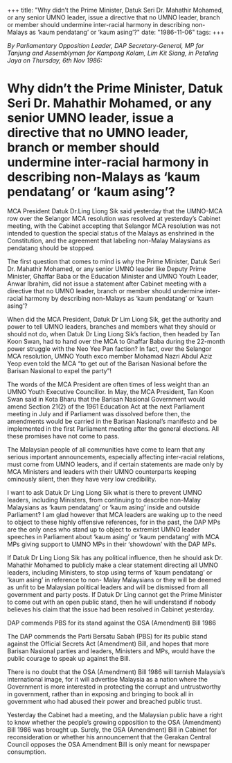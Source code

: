 +++ 
title: "Why didn’t the Prime Minister, Datuk Seri Dr. Mahathir Mohamed, or any senior UMNO leader, issue a directive that no UMNO leader, branch or member should undermine inter-racial harmony in describing non-Malays as ‘kaum pendatang’ or ‘kaum asing’?"
date: "1986-11-06"
tags:
+++

_By Parliamentary Opposition Leader, DAP Secretary-General, MP for Tanjung and Assemblyman for Kampong Kolam, Lim Kit Siang, in Petaling Jaya on Thursday, 6th Nov 1986:_

# Why didn’t the Prime Minister, Datuk Seri Dr. Mahathir Mohamed, or any senior UMNO leader, issue a directive that no UMNO leader, branch or member should undermine inter-racial harmony in describing non-Malays as ‘kaum pendatang’ or ‘kaum asing’?

MCA President Datuk Dr.Ling Liong Sik said yesterday that the UMNO-MCA row over the Selangor MCA resolution was resolved at yesterday’s Cabinet meeting, with the Cabinet accepting that Selangor MCA resolution was not intended to question the special status of the Malays as enshrined in the Constitution, and the agreement that labeling non-Malay Malaysians as pendatang should be stopped.</u>

The first question that comes to mind is why the Prime Minister, Datuk Seri Dr. Mahathir Mohamed, or any senior UMNO leader like Deputy Prime Minister, Ghaffar Baba or the Education Minister and UMNO Youth Leader, Anwar Ibrahim, did not issue a statement after Cabinet meeting with a directive that no UMNO leader, branch or member should undermine inter-racial harmony by describing non-Malays as ‘kaum pendatang’ or ‘kaum asing’?

When did the MCA President, Datuk Dr Lim Liong Sik, get the authority and power to tell UMNO leaders, branches and members what they should or should not do, when Datuk Dr Ling Liong Sik’s faction, then headed by Tan Koon Swan, had to hand over the MCA to Ghaffar Baba during the 22-month power struggle with the Neo Yee Pan faction? In fact, over the Selangor MCA resolution, UMNO Youth exco member Mohamad Nazri Abdul Aziz Yeop even told the MCA “to get out of the Barisan Nasional before the Barisan Nasional to expel the party”!

The words of the MCA President are often times of less weight than an UMNO Youth Executive Councillor. In May, the MCA President, Tan Koon Swan said in Kota Bharu that the Barisan Nasional Government would amend Section 21(2) of the 1961 Education Act at the next Parliament meeting in July and if Parliament was dissolved before then, the amendments would be carried in the Barisan Nasional’s manifesto and be implemented in the first Parliament meeting after the general elections. All these promises have not come to pass.

The Malaysian people of all communities have come to learn that any serious important announcements, especially affecting inter-racial relations, must come from UMNO leaders, and if certain statements are made only by MCA Ministers and leaders with their UMNO counterparts keeping ominously silent, then they have very low credibility.

I want to ask Datuk Dr Ling Liong Sik what is there to prevent UMNO leaders, including Ministers, from continuing to describe non-Malay 
Malaysians as ‘kaum pendatang’ or ‘kaum asing’ inside and outside Parliament? I am glad however that MCA leaders are waking up to the need to object to these highly offensive references, for in the past, the DAP MPs are the only ones who stand up to object to extremist UMNO leader speeches in Parliament about ‘kaum asing’ or ‘kaum pendatang’ with MCA MPs giving support to UMNO MPs in their ‘showdown’ with the DAP MPs.

If Datuk Dr Ling Liong Sik has any political influence, then he should ask Dr. Mahathir Mohamed to publicly make a clear statement directing all UMNO leaders, including Ministers, to stop using terms of ‘kaum pendatang’ or ‘kaum asing’ in reference to non- Malay Malaysians or they will be deemed as unfit to be Malaysian political leaders and will be dismissed from all government and party posts. If Datuk Dr Ling cannot get the Prime Minister to come out with an open public stand, then he will understand if nobody believes his claim that the issue had been resolved in Cabinet yesterday.

DAP commends PBS for its stand against the OSA (Amendment) Bill 1986

The DAP commends the Parti Bersatu Sabah (PBS) for its public stand against the Official Secrets Act (Amendment) Bill, and hopes that more Barisan Nasional parties and leaders, Ministers and MPs, would have the public courage to speak up against the Bill.

There is no doubt that the OSA (Amendment) Bill 1986 will tarnish Malaysia’s international image, for it will advertise Malaysia as a nation where the Government is more interested in protecting the corrupt and untrustworthy in government, rather than in exposing and bringing to book all in government who had abused their power and breached public trust.

Yesterday the Cabinet had a meeting, and the Malaysian public have a right to know whether the people’s growing opposition to the OSA (Amendment) Bill 1986 was brought up. Surely, the OSA (Amendment) Bill in Cabinet for reconsideration or whether his announcement that the Gerakan Central Council opposes the OSA Amendment Bill is only meant for newspaper consumption.
 
